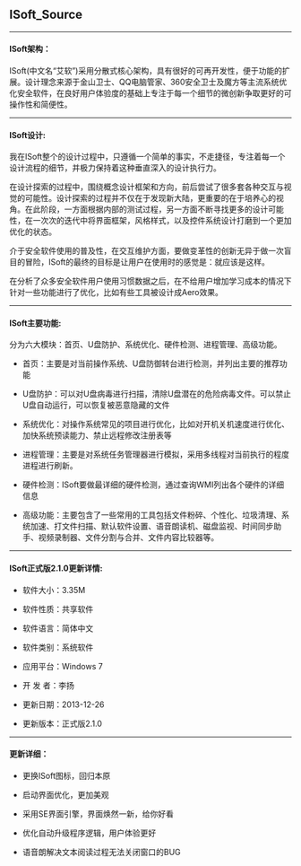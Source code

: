 ## ISoft_Source

---

#### ISoft架构：

ISoft(中文名“艾软”)采用分散式核心架构，具有很好的可再开发性，便于功能的扩展。设计理念来源于金山卫士、QQ电脑管家、360安全卫士及魔方等主流系统优化安全软件，在良好用户体验度的基础上专注于每一个细节的微创新争取更好的可操作性和简便性。

---

#### ISoft设计:

我在ISoft整个的设计过程中，只遵循一个简单的事实，不走捷径，专注着每一个设计流程的细节，并极力保持着这种垂直深入的设计执行力。

在设计探索的过程中，围绕概念设计框架和方向，前后尝试了很多套各种交互与视觉的可能性。设计探索的过程并不仅在于发现新大陆，更重要的在于培养心的视角。在此阶段，一方面根据内部的测试过程，另一方面不断寻找更多的设计可能性，在一次次的迭代中将界面框架，风格样式，以及控件系统设计打磨到一个更加优化的状态。

介于安全软件使用的普及性，在交互维护方面，要做变革性的创新无异于做一次盲目的冒险，ISoft的最终的目标是让用户在使用时的感觉是：就应该是这样。

在分析了众多安全软件用户使用习惯数据之后，在不给用户增加学习成本的情况下针对一些功能进行了优化，比如有些工具被设计成Aero效果。

---

#### ISoft主要功能:


分为六大模块：首页、U盘防护、系统优化、硬件检测、进程管理、高级功能。

- 首页：主要是对当前操作系统、U盘防御转台进行检测，并列出主要的推荐功能

- U盘防护：可以对U盘病毒进行扫描，清除U盘潜在的危险病毒文件。可以禁止U盘自动运行，可以恢复被恶意隐藏的文件

- 系统优化：对操作系统常见的项目进行优化，比如对开机关机速度进行优化、加快系统预读能力、禁止远程修改注册表等

- 进程管理：主要是对系统任务管理器进行模拟，采用多线程对当前执行的程度进程进行刷新。

- 硬件检测：ISoft要做最详细的硬件检测，通过查询WMI列出各个硬件的详细信息

- 高级功能：主要包含了一些常用的工具包括文件粉碎、个性化、垃圾清理、系统加速、打文件扫描、默认软件设置、语音朗读机、磁盘监视、时间同步助手、视频录制器、文件分割与合并、文件内容比较器等。

---

#### ISoft正式版2.1.0更新详情:


- 软件大小：3.35M

- 软件性质：共享软件

- 软件语言：简体中文

- 软件类别：系统软件

- 应用平台：Windows 7

- 开 发 者：李扬

- 更新日期：2013-12-26

- 更新版本：正式版2.1.0

---

#### 更新详细：          

- 更换ISoft图标，回归本原
    
- 启动界面优化，更加美观
    
- 采用SE界面引擎，界面焕然一新，给你好看
    
- 优化自动升级程序逻辑，用户体验更好
    
- 语音朗解决文本阅读过程无法关闭窗口的BUG
